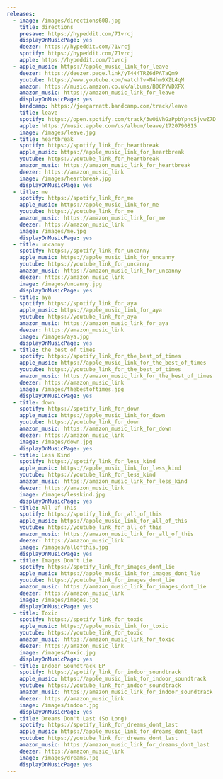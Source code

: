```yaml
---
releases:
  - image: /images/directions600.jpg
    title: directions
    presave: https://hypeddit.com/71vrcj
    displayOnMusicPage: yes
    deezer: https://hypeddit.com/71vrcj
    spotify: https://hypeddit.com/71vrcj
    apple: https://hypeddit.com/71vrcj
  - apple_music: https://apple_music_link_for_leave
    deezer: https://deezer.page.link/yT444TRZ6dPATaQm9
    youtube: https://www.youtube.com/watch?v=N4hm9XZL4qM
    amazon: https://music.amazon.co.uk/albums/B0CPYVDXFX
    amazon_music: https://amazon_music_link_for_leave
    displayOnMusicPage: yes
    bandcamp: https://joegarratt.bandcamp.com/track/leave
    title: leave
    spotify: https://open.spotify.com/track/3wOiVhGzPpbYpnc5jvwZ7D
    apple: https://music.apple.com/us/album/leave/1720790815
    image: /images/leave.jpg
  - title: heartbreak
    spotify: https://spotify_link_for_heartbreak
    apple_music: https://apple_music_link_for_heartbreak
    youtube: https://youtube_link_for_heartbreak
    amazon_music: https://amazon_music_link_for_heartbreak
    deezer: https://amazon_music_link
    image: /images/heartbreak.jpg
    displayOnMusicPage: yes
  - title: me
    spotify: https://spotify_link_for_me
    apple_music: https://apple_music_link_for_me
    youtube: https://youtube_link_for_me
    amazon_music: https://amazon_music_link_for_me
    deezer: https://amazon_music_link
    image: /images/me.jpg
    displayOnMusicPage: yes
  - title: uncanny
    spotify: https://spotify_link_for_uncanny
    apple_music: https://apple_music_link_for_uncanny
    youtube: https://youtube_link_for_uncanny
    amazon_music: https://amazon_music_link_for_uncanny
    deezer: https://amazon_music_link
    image: /images/uncanny.jpg
    displayOnMusicPage: yes
  - title: aya
    spotify: https://spotify_link_for_aya
    apple_music: https://apple_music_link_for_aya
    youtube: https://youtube_link_for_aya
    amazon_music: https://amazon_music_link_for_aya
    deezer: https://amazon_music_link
    image: /images/aya.jpg
    displayOnMusicPage: yes
  - title: the best of times
    spotify: https://spotify_link_for_the_best_of_times
    apple_music: https://apple_music_link_for_the_best_of_times
    youtube: https://youtube_link_for_the_best_of_times
    amazon_music: https://amazon_music_link_for_the_best_of_times
    deezer: https://amazon_music_link
    image: /images/thebestoftimes.jpg
    displayOnMusicPage: yes
  - title: down
    spotify: https://spotify_link_for_down
    apple_music: https://apple_music_link_for_down
    youtube: https://youtube_link_for_down
    amazon_music: https://amazon_music_link_for_down
    deezer: https://amazon_music_link
    image: /images/down.jpg
    displayOnMusicPage: yes
  - title: Less Kind
    spotify: https://spotify_link_for_less_kind
    apple_music: https://apple_music_link_for_less_kind
    youtube: https://youtube_link_for_less_kind
    amazon_music: https://amazon_music_link_for_less_kind
    deezer: https://amazon_music_link
    image: /images/lesskind.jpg
    displayOnMusicPage: yes
  - title: All Of This
    spotify: https://spotify_link_for_all_of_this
    apple_music: https://apple_music_link_for_all_of_this
    youtube: https://youtube_link_for_all_of_this
    amazon_music: https://amazon_music_link_for_all_of_this
    deezer: https://amazon_music_link
    image: /images/allofthis.jpg
    displayOnMusicPage: yes
  - title: Images Don't Lie
    spotify: https://spotify_link_for_images_dont_lie
    apple_music: https://apple_music_link_for_images_dont_lie
    youtube: https://youtube_link_for_images_dont_lie
    amazon_music: https://amazon_music_link_for_images_dont_lie
    deezer: https://amazon_music_link
    image: /images/images.jpg
    displayOnMusicPage: yes
  - title: Toxic
    spotify: https://spotify_link_for_toxic
    apple_music: https://apple_music_link_for_toxic
    youtube: https://youtube_link_for_toxic
    amazon_music: https://amazon_music_link_for_toxic
    deezer: https://amazon_music_link
    image: /images/toxic.jpg
    displayOnMusicPage: yes
  - title: Indoor Soundtrack EP
    spotify: https://spotify_link_for_indoor_soundtrack
    apple_music: https://apple_music_link_for_indoor_soundtrack
    youtube: https://youtube_link_for_indoor_soundtrack
    amazon_music: https://amazon_music_link_for_indoor_soundtrack
    deezer: https://amazon_music_link
    image: /images/indoor.jpg
    displayOnMusicPage: yes
  - title: Dreams Don't Last (So Long)
    spotify: https://spotify_link_for_dreams_dont_last
    apple_music: https://apple_music_link_for_dreams_dont_last
    youtube: https://youtube_link_for_dreams_dont_last
    amazon_music: https://amazon_music_link_for_dreams_dont_last
    deezer: https://amazon_music_link
    image: /images/dreams.jpg
    displayOnMusicPage: yes
---
```

